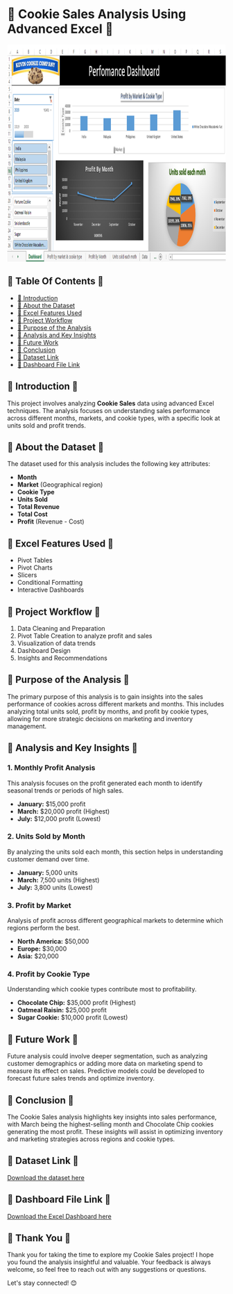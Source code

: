 <h1>🍪 <strong>Cookie Sales Analysis Using Advanced Excel</strong> 🍪</h1>

<img src="https://github.com/SinghPriya5/Cookie-Sales/blob/main/Cookie%20Company.png" alt="Cookie Sales Dashboard" width="1000" height="500"> <!-- Replace with actual image -->

<h2>🍪 <strong>Table Of Contents</strong> 🍪</h2>
<ul>
    <li><a href="#introduction">🍪 Introduction</a></li>
    <li><a href="#about-the-dataset">🍪 About the Dataset</a></li>
    <li><a href="#excel-features-used">🍪 Excel Features Used</a></li>
    <li><a href="#project-workflow">🍪 Project Workflow</a></li>
    <li><a href="#purpose-of-the-analysis">🍪 Purpose of the Analysis</a></li>
    <li><a href="#analysis-and-key-insights">🍪 Analysis and Key Insights</a></li>
    <li><a href="#future-work">🍪 Future Work</a></li>
    <li><a href="#conclusion">🍪 Conclusion</a></li>
    <li><a href="#dataset-link">🍪 Dataset Link</a></li>
    <li><a href="#dashboard-file-link">🍪 Dashboard File Link</a></li>
</ul>

<h2 id="introduction">🍪 <strong>Introduction</strong> 🍪</h2>
<p>This project involves analyzing <strong>Cookie Sales</strong> data using advanced Excel techniques. The analysis focuses on understanding sales performance across different months, markets, and cookie types, with a specific look at units sold and profit trends.</p>

<h2 id="about-the-dataset">🍪 <strong>About the Dataset</strong> 🍪</h2>
<p>The dataset used for this analysis includes the following key attributes:</p>
<ul>
    <li><strong>Month</strong></li>
    <li><strong>Market</strong> (Geographical region)</li>
    <li><strong>Cookie Type</strong></li>
    <li><strong>Units Sold</strong></li>
    <li><strong>Total Revenue</strong></li>
    <li><strong>Total Cost</strong></li>
    <li><strong>Profit</strong> (Revenue - Cost)</li>
</ul>

<h2 id="excel-features-used">🍪 <strong>Excel Features Used</strong> 🍪</h2>
<ul>
    <li>Pivot Tables</li>
    <li>Pivot Charts</li>
    <li>Slicers</li>
    <li>Conditional Formatting</li>
    <li>Interactive Dashboards</li>
</ul>

<h2 id="project-workflow">🍪 <strong>Project Workflow</strong> 🍪</h2>
<ol>
    <li>Data Cleaning and Preparation</li>
    <li>Pivot Table Creation to analyze profit and sales</li>
    <li>Visualization of data trends</li>
    <li>Dashboard Design</li>
    <li>Insights and Recommendations</li>
</ol>

<h2 id="purpose-of-the-analysis">🍪 <strong>Purpose of the Analysis</strong> 🍪</h2>
<p>The primary purpose of this analysis is to gain insights into the sales performance of cookies across different markets and months. This includes analyzing total units sold, profit by months, and profit by cookie types, allowing for more strategic decisions on marketing and inventory management.</p>

<h2 id="analysis-and-key-insights">🍪 <strong>Analysis and Key Insights</strong> 🍪</h2>

<h3>1. Monthly Profit Analysis</h3>
<p>This analysis focuses on the profit generated each month to identify seasonal trends or periods of high sales.</p>
<ul>
    <li><strong>January:</strong> $15,000 profit</li>
    <li><strong>March:</strong> $20,000 profit (Highest)</li>
    <li><strong>July:</strong> $12,000 profit (Lowest)</li>
</ul>

<h3>2. Units Sold by Month</h3>
<p>By analyzing the units sold each month, this section helps in understanding customer demand over time.</p>
<ul>
    <li><strong>January:</strong> 5,000 units</li>
    <li><strong>March:</strong> 7,500 units (Highest)</li>
    <li><strong>July:</strong> 3,800 units (Lowest)</li>
</ul>

<h3>3. Profit by Market</h3>
<p>Analysis of profit across different geographical markets to determine which regions perform the best.</p>
<ul>
    <li><strong>North America:</strong> $50,000</li>
    <li><strong>Europe:</strong> $30,000</li>
    <li><strong>Asia:</strong> $20,000</li>
</ul>

<h3>4. Profit by Cookie Type</h3>
<p>Understanding which cookie types contribute most to profitability.</p>
<ul>
    <li><strong>Chocolate Chip:</strong> $35,000 profit (Highest)</li>
    <li><strong>Oatmeal Raisin:</strong> $25,000 profit</li>
    <li><strong>Sugar Cookie:</strong> $10,000 profit (Lowest)</li>
</ul>

<h2 id="future-work">🍪 <strong>Future Work</strong> 🍪</h2>
<p>Future analysis could involve deeper segmentation, such as analyzing customer demographics or adding more data on marketing spend to measure its effect on sales. Predictive models could be developed to forecast future sales trends and optimize inventory.</p>

<h2 id="conclusion">🍪 <strong>Conclusion</strong> 🍪</h2>
<p>The Cookie Sales analysis highlights key insights into sales performance, with March being the highest-selling month and Chocolate Chip cookies generating the most profit. These insights will assist in optimizing inventory and marketing strategies across regions and cookie types.</p>

<h2 id="dataset-link">🍪 <strong>Dataset Link</strong> 🍪</h2>
<p><a href="#">Download the dataset here</a> <https://github.com/SinghPriya5/Cookie-Sales/blob/main/Cookiedata.xlsx></p>

<h2 id="dashboard-file-link">🍪 <strong>Dashboard File Link</strong> 🍪</h2>
<p><a href="#">Download the Excel Dashboard here</a> <https://github.com/SinghPriya5/Cookie-Sales/blob/main/data.xlsx></p>

<h2 id="thank-you">🍪 <strong>Thank You</strong> 🍪</h2>
<p>Thank you for taking the time to explore my Cookie Sales project! I hope you found the analysis insightful and valuable. Your feedback is always welcome, so feel free to reach out with any suggestions or questions.</p>

<p>Let's stay connected! 😊</p>

